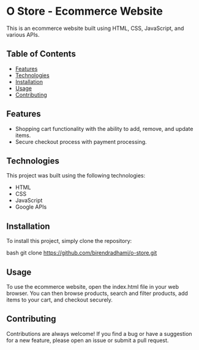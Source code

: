 # O Store - Ecommerce Website

This is an ecommerce website built using HTML, CSS, JavaScript, and various APIs.

## Table of Contents

- [Features](#features)
- [Technologies](#technologies)
- [Installation](#installation)
- [Usage](#usage)
- [Contributing](#contributing)

## Features

- Shopping cart functionality with the ability to add, remove, and update items.
- Secure checkout process with payment processing.

## Technologies

This project was built using the following technologies:

- HTML
- CSS
- JavaScript
- Google APIs

## Installation

To install this project, simply clone the repository:

bash
git clone https://github.com/birendradhami/o-store.git

## Usage

To use the ecommerce website, open the index.html file in your web browser. You can then browse products, search and filter products, add items to your cart, and checkout securely.

## Contributing

Contributions are always welcome! If you find a bug or have a suggestion for a new feature, please open an issue or submit a pull request.


